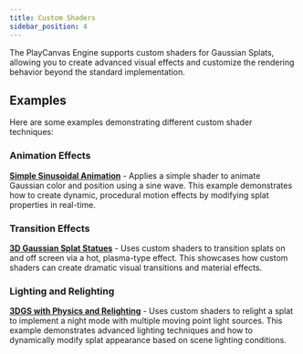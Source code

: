 ```yaml
---
title: Custom Shaders
sidebar_position: 4
---
```


The PlayCanvas Engine supports custom shaders for Gaussian Splats, allowing you to create advanced visual effects and customize the rendering behavior beyond the standard implementation.

## Examples

Here are some examples demonstrating different custom shader techniques:

### Animation Effects

[**Simple Sinusoidal Animation**](https://playcanvas.vercel.app/#/gaussian-splatting/multi-splat) - Applies a simple shader to animate Gaussian color and position using a sine wave. This example demonstrates how to create dynamic, procedural motion effects by modifying splat properties in real-time.

### Transition Effects

[**3D Gaussian Splat Statues**](https://playcanvas.com/project/1224723/overview/3d-gaussian-splat-statues) - Uses custom shaders to transition splats on and off screen via a hot, plasma-type effect. This showcases how custom shaders can create dramatic visual transitions and material effects.

### Lighting and Relighting

[**3DGS with Physics and Relighting**](https://playcanvas.com/project/1358087/overview/3dgs-with-physics-and-relighting) - Uses custom shaders to relight a splat to implement a night mode with multiple moving point light sources. This example demonstrates advanced lighting techniques and how to dynamically modify splat appearance based on scene lighting conditions.
